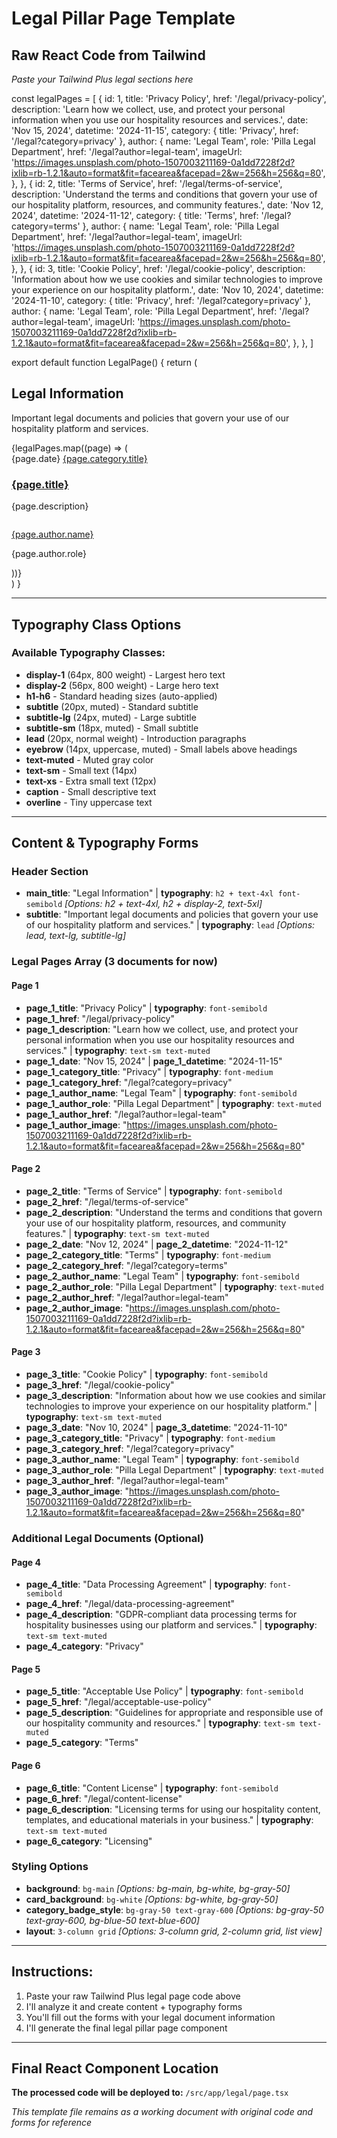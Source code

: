 # Legal Pillar Page Template

## Raw React Code from Tailwind
*Paste your Tailwind Plus legal sections here*

const legalPages = [
  {
    id: 1,
    title: 'Privacy Policy',
    href: '/legal/privacy-policy',
    description:
      'Learn how we collect, use, and protect your personal information when you use our hospitality resources and services.',
    date: 'Nov 15, 2024',
    datetime: '2024-11-15',
    category: { title: 'Privacy', href: '/legal?category=privacy' },
    author: {
      name: 'Legal Team',
      role: 'Pilla Legal Department',
      href: '/legal?author=legal-team',
      imageUrl:
        'https://images.unsplash.com/photo-1507003211169-0a1dd7228f2d?ixlib=rb-1.2.1&auto=format&fit=facearea&facepad=2&w=256&h=256&q=80',
    },
  },
  {
    id: 2,
    title: 'Terms of Service',
    href: '/legal/terms-of-service',
    description: 'Understand the terms and conditions that govern your use of our hospitality platform, resources, and community features.',
    date: 'Nov 12, 2024',
    datetime: '2024-11-12',
    category: { title: 'Terms', href: '/legal?category=terms' },
    author: {
      name: 'Legal Team',
      role: 'Pilla Legal Department',
      href: '/legal?author=legal-team',
      imageUrl:
        'https://images.unsplash.com/photo-1507003211169-0a1dd7228f2d?ixlib=rb-1.2.1&auto=format&fit=facearea&facepad=2&w=256&h=256&q=80',
    },
  },
  {
    id: 3,
    title: 'Cookie Policy',
    href: '/legal/cookie-policy',
    description:
      'Information about how we use cookies and similar technologies to improve your experience on our hospitality platform.',
    date: 'Nov 10, 2024',
    datetime: '2024-11-10',
    category: { title: 'Privacy', href: '/legal?category=privacy' },
    author: {
      name: 'Legal Team',
      role: 'Pilla Legal Department',
      href: '/legal?author=legal-team',
      imageUrl:
        'https://images.unsplash.com/photo-1507003211169-0a1dd7228f2d?ixlib=rb-1.2.1&auto=format&fit=facearea&facepad=2&w=256&h=256&q=80',
    },
  },
]

export default function LegalPage() {
  return (
    <div className="bg-main py-24 sm:py-32">
      <div className="mx-auto max-w-7xl px-6 lg:px-8">
        <div className="mx-auto max-w-2xl lg:mx-0">
          <h2 className="h2 text-4xl font-semibold tracking-tight text-pretty text-gray-900 sm:text-5xl">Legal Information</h2>
          <p className="mt-2 lead">Important legal documents and policies that govern your use of our hospitality platform and services.</p>
        </div>
        <div className="mx-auto mt-10 grid max-w-2xl grid-cols-1 gap-x-8 gap-y-16 border-t border-gray-200 pt-10 sm:mt-16 sm:pt-16 lg:mx-0 lg:max-w-none lg:grid-cols-3">
          {legalPages.map((page) => (
            <article key={page.id} className="flex max-w-xl flex-col items-start justify-between">
              <div className="flex items-center gap-x-4 text-xs">
                <time dateTime={page.datetime} className="text-muted">
                  {page.date}
                </time>
                <a
                  href={page.category.href}
                  className="relative z-10 rounded-full bg-gray-50 px-3 py-1.5 font-medium text-gray-600 hover:bg-gray-100"
                >
                  {page.category.title}
                </a>
              </div>
              <div className="group relative grow">
                <h3 className="mt-3 text-lg/6 font-semibold text-gray-900 group-hover:text-gray-600">
                  <a href={page.href}>
                    <span className="absolute inset-0" />
                    {page.title}
                  </a>
                </h3>
                <p className="mt-5 line-clamp-3 text-sm/6 text-muted">{page.description}</p>
              </div>
              <div className="relative mt-8 flex items-center gap-x-4 justify-self-end">
                <img alt="" src={page.author.imageUrl} className="size-10 rounded-full bg-gray-50" />
                <div className="text-sm/6">
                  <p className="font-semibold text-gray-900">
                    <a href={page.author.href}>
                      <span className="absolute inset-0" />
                      {page.author.name}
                    </a>
                  </p>
                  <p className="text-muted">{page.author.role}</p>
                </div>
              </div>
            </article>
          ))}
        </div>
      </div>
    </div>
  )
}

---

## Typography Class Options

### Available Typography Classes:
- **display-1** (64px, 800 weight) - Largest hero text
- **display-2** (56px, 800 weight) - Large hero text  
- **h1-h6** - Standard heading sizes (auto-applied)
- **subtitle** (20px, muted) - Standard subtitle
- **subtitle-lg** (24px, muted) - Large subtitle  
- **subtitle-sm** (18px, muted) - Small subtitle
- **lead** (20px, normal weight) - Introduction paragraphs
- **eyebrow** (14px, uppercase, muted) - Small labels above headings
- **text-muted** - Muted gray color
- **text-sm** - Small text (14px)
- **text-xs** - Extra small text (12px)
- **caption** - Small descriptive text
- **overline** - Tiny uppercase text

---

## Content & Typography Forms

### Header Section
- **main_title**: "Legal Information" | **typography**: `h2 + text-4xl font-semibold` *[Options: h2 + text-4xl, h2 + display-2, text-5xl]*
- **subtitle**: "Important legal documents and policies that govern your use of our hospitality platform and services." | **typography**: `lead` *[Options: lead, text-lg, subtitle-lg]*

### Legal Pages Array (3 documents for now)
#### Page 1
- **page_1_title**: "Privacy Policy" | **typography**: `font-semibold`
- **page_1_href**: "/legal/privacy-policy"
- **page_1_description**: "Learn how we collect, use, and protect your personal information when you use our hospitality resources and services." | **typography**: `text-sm text-muted`
- **page_1_date**: "Nov 15, 2024" | **page_1_datetime**: "2024-11-15"
- **page_1_category_title**: "Privacy" | **typography**: `font-medium`
- **page_1_category_href**: "/legal?category=privacy"
- **page_1_author_name**: "Legal Team" | **typography**: `font-semibold`
- **page_1_author_role**: "Pilla Legal Department" | **typography**: `text-muted`
- **page_1_author_href**: "/legal?author=legal-team"
- **page_1_author_image**: "https://images.unsplash.com/photo-1507003211169-0a1dd7228f2d?ixlib=rb-1.2.1&auto=format&fit=facearea&facepad=2&w=256&h=256&q=80"

#### Page 2
- **page_2_title**: "Terms of Service" | **typography**: `font-semibold`
- **page_2_href**: "/legal/terms-of-service"
- **page_2_description**: "Understand the terms and conditions that govern your use of our hospitality platform, resources, and community features." | **typography**: `text-sm text-muted`
- **page_2_date**: "Nov 12, 2024" | **page_2_datetime**: "2024-11-12"
- **page_2_category_title**: "Terms" | **typography**: `font-medium`
- **page_2_category_href**: "/legal?category=terms"
- **page_2_author_name**: "Legal Team" | **typography**: `font-semibold`
- **page_2_author_role**: "Pilla Legal Department" | **typography**: `text-muted`
- **page_2_author_href**: "/legal?author=legal-team"
- **page_2_author_image**: "https://images.unsplash.com/photo-1507003211169-0a1dd7228f2d?ixlib=rb-1.2.1&auto=format&fit=facearea&facepad=2&w=256&h=256&q=80"

#### Page 3
- **page_3_title**: "Cookie Policy" | **typography**: `font-semibold`
- **page_3_href**: "/legal/cookie-policy"
- **page_3_description**: "Information about how we use cookies and similar technologies to improve your experience on our hospitality platform." | **typography**: `text-sm text-muted`
- **page_3_date**: "Nov 10, 2024" | **page_3_datetime**: "2024-11-10"
- **page_3_category_title**: "Privacy" | **typography**: `font-medium`
- **page_3_category_href**: "/legal?category=privacy"
- **page_3_author_name**: "Legal Team" | **typography**: `font-semibold`
- **page_3_author_role**: "Pilla Legal Department" | **typography**: `text-muted`
- **page_3_author_href**: "/legal?author=legal-team"
- **page_3_author_image**: "https://images.unsplash.com/photo-1507003211169-0a1dd7228f2d?ixlib=rb-1.2.1&auto=format&fit=facearea&facepad=2&w=256&h=256&q=80"

### Additional Legal Documents (Optional)
#### Page 4
- **page_4_title**: "Data Processing Agreement" | **typography**: `font-semibold`
- **page_4_href**: "/legal/data-processing-agreement"
- **page_4_description**: "GDPR-compliant data processing terms for hospitality businesses using our platform and services." | **typography**: `text-sm text-muted`
- **page_4_category**: "Privacy"

#### Page 5
- **page_5_title**: "Acceptable Use Policy" | **typography**: `font-semibold`
- **page_5_href**: "/legal/acceptable-use-policy"
- **page_5_description**: "Guidelines for appropriate and responsible use of our hospitality community and resources." | **typography**: `text-sm text-muted`
- **page_5_category**: "Terms"

#### Page 6
- **page_6_title**: "Content License" | **typography**: `font-semibold`
- **page_6_href**: "/legal/content-license"
- **page_6_description**: "Licensing terms for using our hospitality content, templates, and educational materials in your business." | **typography**: `text-sm text-muted`
- **page_6_category**: "Licensing"

### Styling Options
- **background**: `bg-main` *[Options: bg-main, bg-white, bg-gray-50]*
- **card_background**: `bg-white` *[Options: bg-white, bg-gray-50]*
- **category_badge_style**: `bg-gray-50 text-gray-600` *[Options: bg-gray-50 text-gray-600, bg-blue-50 text-blue-600]*
- **layout**: `3-column grid` *[Options: 3-column grid, 2-column grid, list view]*

---

## Instructions:
1. Paste your raw Tailwind Plus legal page code above
2. I'll analyze it and create content + typography forms
3. You'll fill out the forms with your legal document information
4. I'll generate the final legal pillar page component

---

## Final React Component Location
**The processed code will be deployed to:** `/src/app/legal/page.tsx`

*This template file remains as a working document with original code and forms for reference*